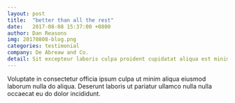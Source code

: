 ```yaml
---
layout: post
title:  "better than all the rest"
date:   2017-08-08 15:37:00 +0800
author: Dan Reasons
img: 20170808-blog.png
categories: testimonial
company: De Abreaw and Co.
detail: Sit excepteur laboris culpa proident cupidatat aliqua est minim ullamco est. Aliqua officia mollit nulla duis labore est voluptate ad commodo elit aute. Sunt sunt nostrud. Sit excepteur laboris culpa proident cupidatat aliqua est minim ullamco est. Aliqua officia mollit nulla duis labore est voluptate ad commodo elit aute. Sunt sunt nostrud.
---
```

Voluptate in consectetur officia ipsum culpa ut minim aliqua eiusmod laborum nulla do aliqua. Deserunt laboris ut pariatur ullamco nulla nulla occaecat eu do dolor incididunt.
